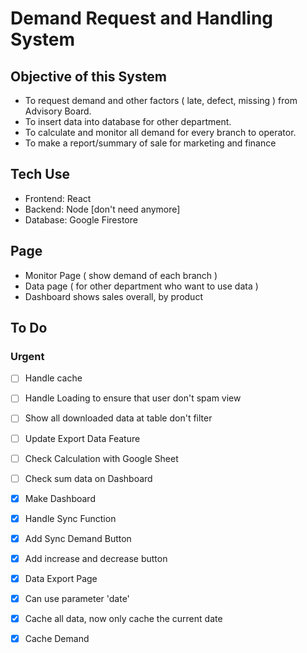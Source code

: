 # Demand Request and Handling System

## Objective of this System

- To request demand and other factors ( late, defect, missing ) from Advisory Board.
- To insert data into database for other department.
- To calculate and monitor all demand for every branch to operator.
- To make a report/summary of sale for marketing and finance

## Tech Use

- Frontend: React
- Backend: Node [don't need anymore]
- Database: Google Firestore

## Page

- Monitor Page ( show demand of each branch )
- Data page ( for other department who want to use data )
- Dashboard shows sales overall, by product

## To Do

### Urgent

- [ ] Handle cache
- [ ] Handle Loading to ensure that user don't spam view
- [ ] Show all downloaded data at table don't filter

- [ ] Update Export Data Feature
- [ ] Check Calculation with Google Sheet
- [ ] Check sum data on Dashboard
- [x] Make Dashboard
- [x] Handle Sync Function
- [x] Add Sync Demand Button
- [x] Add increase and decrease button
- [x] Data Export Page
- [x] Can use parameter 'date'
- [x] Cache all data, now only cache the current date
- [x] Cache Demand
